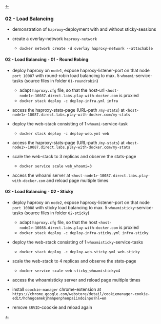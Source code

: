 [&larr;](../README.md)

### 02 - Load Balancing 

* demonstration of `haproxy`-deployment with and without sticky-sessions 

* create a overlay-network `haproxy-network`

  * `docker network create -d overlay haproxy-network --attachable`

#### 02 - Load Balancing - 01 - Round Robing

* deploy haproxy on `node1`, expose haproxy-listener-port on that node `port 10087` with round-robin load balancing to max. 5 `whoami`-service-tasks (source files in folder `01-roundrobin`)

  * adapt `haproxy.cfg` file, so that the host-url `<host-node1>-10087.direct.labs.play-with-docker.com` is proxied
  * `docker stack deploy -c deploy-infra.yml infra` 

* access the haproxy-stats-page (URL-path `/my-stats`) at `<host-node1>-10087.direct.labs.play-with-docker.com/my-stats`

* deploy the web-stack consisting of 1 `whoami`-service-task

  * `docker stack deploy -c deploy-web.yml web`

* access the haproxy-stats-page (URL-path `/my-stats`) at `<host-node1>-10087.direct.labs.play-with-docker.com/my-stats`

* scale the web-stack to 3 replicas and observe the stats-page

  * `docker service scale web_whoami=3`

* access the whoami server at `<host-node1>-10087.direct.labs.play-with-docker.com` and reload page multiple times

#### 02 - Load Balancing - 02 - Sticky

* deploy haproxy on `node2`, expose haproxy-listener-port on that node `port 10088` with sticky load balancing to max. 5 `whoamisticky`-service-tasks (source files in folder `02-sticky`)

  * adapt `haproxy.cfg` file, so that the host `<host-node2>-10088.direct.labs.play-with-docker.com` is proxied
  * `docker stack deploy -c deploy-infra-sticky.yml infra-sticky`
  
* deploy the web-stack consisting of 1 `whoamisticky`-service-tasks

  * `docker stack deploy -c deploy-web-sticky.yml web-sticky`
  
* scale the web-stack to 4 replicas and observe the stats-page

  * `docker service scale web-sticky_whoamisticky=4` 
  
* access the whoamisticky server and reload page multiple times  

* install `coockie-manager` chrome-extension at `https://chrome.google.com/webstore/detail/cookiemanager-cookie-edit/hdhngoamekjhmnpenphenpaiindoinpo?hl=en`

* remove `SRVID`-coockie and reload again

[&larr;](../README.md)